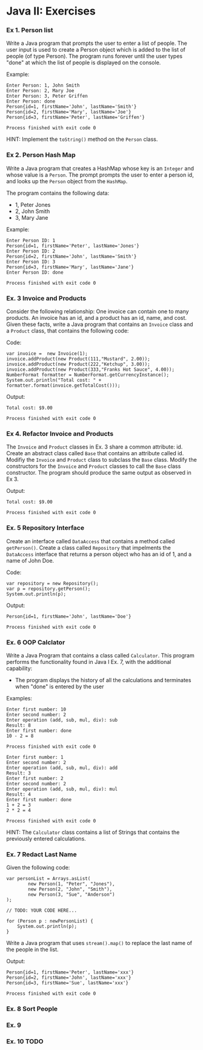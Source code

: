 # Java II: Exercises

### Ex 1. Person list
Write a Java program that prompts the user to enter a list of people. The user input is used to create a Person object which is added
to the list of people (of type Person).  The program runs forever until the user types "done" at which the list of 
people is displayed on the console.

Example:
```
Enter Person: 1, John Smith
Enter Person: 2, Mary Joe
Enter Person: 3, Peter Griffen
Enter Person: done
Person{id=1, firstName='John', lastName='Smith'}
Person{id=2, firstName='Mary', lastName='Joe'}
Person{id=3, firstName='Peter', lastName='Griffen'}

Process finished with exit code 0
```
HINT: Implement the `toString()` method on the `Person` class.

### Ex 2. Person Hash Map
Write a Java program that creates a HashMap whose key is an `Integer` and whose value is a `Person`.
The prompt prompts the user to enter a person id, and looks up the `Person` object from the `HashMap`.

The program contains the following data:
- 1, Peter Jones
- 2, John Smith
- 3, Mary Jane

Example:
```
Enter Person ID: 1
Person{id=1, firstName='Peter', lastName='Jones'}
Enter Person ID: 2
Person{id=2, firstName='John', lastName='Smith'}
Enter Person ID: 3
Person{id=3, firstName='Mary', lastName='Jane'}
Enter Person ID: done

Process finished with exit code 0
```

### Ex. 3 Invoice and Products
Consider the following relationship: One invoice can contain one to many products. An 
invoice has an id, and a product has an id, name, and cost. Given these facts, write a 
Java program that contains an `Invoice` class and a `Product` class,  that contains the 
following code:

Code:
```
var invoice =  new Invoice(1);
invoice.addProduct(new Product(111,"Mustard", 2.00));
invoice.addProduct(new Product(222,"Ketchup", 3.00));
invoice.addProduct(new Product(333,"Franks Hot Sauce", 4.00));
NumberFormat formatter = NumberFormat.getCurrencyInstance();
System.out.println("Total cost: " + formatter.format(invoice.getTotalCost()));
```

Output:
```
Total cost: $9.00

Process finished with exit code 0
```

### Ex 4. Refactor Invoice and Products
The `Invoice` and `Product` classes in Ex. 3 share a common attribute: id.  Create an 
abstract class called `Base` that contains an attribute called id.  Modifiy the `Invoice` and 
`Product` class to subclass the `Base` class.  Modify the constructors for the `Invoice` and 
`Product` classes to call the `Base` class constructor. The program should produce the same 
output as observed in Ex 3.

Output:
```
Total cost: $9.00

Process finished with exit code 0
```

### Ex. 5 Repository Interface
Create an interface called `DataAccess` that contains a method called `getPerson()`.  Create a
class called `Repository` that impelments the `DataAccess` interface that returns a person
object who has an id of 1, and a name of John Doe.

Code:
```
var repository = new Repository();
var p = repository.getPerson();
System.out.println(p);
```

Output:
``` 
Person{id=1, firstName='John', lastName='Doe'}

Process finished with exit code 0
```

### Ex. 6 OOP Calclator
Write a Java Program that contains a class called `Calculator`.  This program performs the
functionality found in Java I Ex. 7, with the additional capability:
- The program displays the history of all the calculations and terminates when "done" is 
entered by the user

Examples:
```
Enter first number: 10
Enter second number: 2
Enter operation (add, sub, mul, div): sub
Result: 8
Enter first number: done
10 - 2 = 8

Process finished with exit code 0
```

```
Enter first number: 1
Enter second number: 2
Enter operation (add, sub, mul, div): add
Result: 3
Enter first number: 2
Enter second number: 2
Enter operation (add, sub, mul, div): mul
Result: 4
Enter first number: done
1 + 2 = 3
2 * 2 = 4

Process finished with exit code 0
```

HINT: The `Calculator` class contains a list of Strings that contains the previously entered
calculations.

### Ex. 7 Redact Last Name
Given the following code:

```
var personList = Arrays.asList(
        new Person(1, "Peter", "Jones"),
        new Person(2, "John", "Smith"),
        new Person(3, "Sue", "Anderson")
);

// TODO: YOUR CODE HERE...

for (Person p : newPersonList) {
    System.out.println(p);
}
```
Write a Java program that uses `stream().map()` to replace the last name of the people in the list.

Output:
```
Person{id=1, firstName='Peter', lastName='xxx'}
Person{id=2, firstName='John', lastName='xxx'}
Person{id=3, firstName='Sue', lastName='xxx'}

Process finished with exit code 0
```

### Ex. 8 Sort People


### Ex. 9 

### Ex. 10 TODO